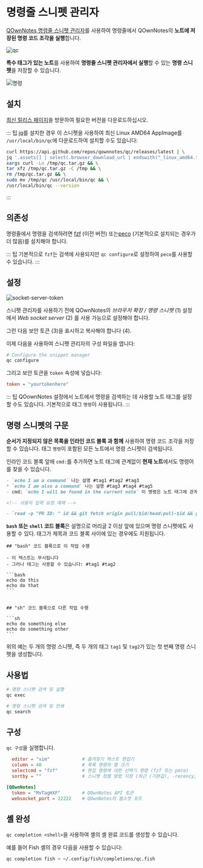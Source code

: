 # 명령줄 스니펫 관리자

[QOwnNotes 명령줄 스니펫 관리자](https://github.com/qownnotes/qc)를 사용하여 명령줄에서 QOwnNotes의 **노트에 저장된 명령 코드 조각을 실행**합니다.

![qc](/img/qc.png)

**특수 태그가 있는 노트**를 사용하여 **명령줄 스니펫 관리자에서 실행**할 수 있는 **명령 스니펫**을 저장할 수 있습니다.

![명령](/img/commands.png)

## 설치

[최신 릴리스 페이지](https://github.com/qownnotes/qc/releases/latest)을 방문하여 필요한 버전을 다운로드하십시오.

::: 팁 [jq](https://stedolan.github.io/jq)를 설치한 경우 이 스니펫을 사용하여 최신 Linux AMD64 AppImage를 `/usr/local/bin/qc`에 다운로드하여 설치할 수도 있습니다:

```bash
curl https://api.github.com/repos/qownnotes/qc/releases/latest | \
jq '.assets[] | select(.browser_download_url | endswith("_linux_amd64.tar.gz")) | .browser_download_url' | \
xargs curl -Lo /tmp/qc.tar.gz && \
tar xfz /tmp/qc.tar.gz -C /tmp && \
rm /tmp/qc.tar.gz && \
sudo mv /tmp/qc /usr/local/bin/qc && \
/usr/local/bin/qc --version
```
:::

## 의존성

명령줄에서 명령을 검색하려면 [fzf](https://github.com/junegunn/fzf) (이전 버전) 또는[peco](https://github.com/peco/peco) (기본적으로 설치되는 경우가 더 많음)를 설치해야 합니다.

::: 팁 기본적으로 `fzf`는 검색에 사용되지만 `qc configure`로 설정하여 `peco`를 사용할 수 있습니다. :::

## 설정

![socket-server-token](/img/socket-server-token.png)

스니펫 관리자를 사용하기 전에 QOwnNotes의 *브라우저 확장 / 명령 스니펫* (1) 설정에서 *Web socket server* (2) 를 사용 가능으로 설정해야 합니다.

그런 다음 보안 토큰 (3)을 표시하고 복사해야 합니다 (4).

이제 다음을 사용하여 스니펫 관리자의 구성 파일을 엽니다:

```bash
# Configure the snippet manager
qc configure
```

그리고 보안 토큰을 `token` 속성에 넣습니다:

```toml
token = "yourtokenhere"
```

::: 팁 QOownNotes 설정에서 노트에서 명령을 검색하는 데 사용할 노트 태그를 설정할 수도 있습니다. 기본적으로 태그 `명령`이 사용됩니다. :::

## 명령 스니펫의 구문

**순서가 지정되지 않은 목록을 인라인 코드 블록 과 함께** 사용하여 명령 코드 조각을 저장할 수 있습니다. 태그 `명령`이 포함된 모든 노트에서 명령 스니펫이 검색됩니다.

인라인 코드 블록 앞에 `cmd:`를 추가하면 노트 태그에 관계없이 **현재 노트**에서도 명령어를 찾을 수 있습니다.

```markdown
- `echo I am a command` 나는 설명 #tag1 #tag2 #tag3
* `echo I am also a command` 나는 설명 #tag3 #tag4 #tag5
- cmd: `echo I will be found in the current note` 이 명령은 노트 태그에 관계없이 현재 노트에서 찾을 수 있습니다

<!-- 사용자 입력 요청 예제 -->

- `read -p "PR ID: " id && git fetch origin pull/$id/head:pull-$id && git checkout pull-$id` Ask for pull request ID and checkout pull request
```

**`bash` 또는 `shell` 코드 블록**은 설명으로 머리글 2 이상 앞에 있으며 명령 스니펫에도 사용할 수 있다. 태그가 제목과 코드 블록 사이에 있는 경우에도 지원됩니다.

    ## "bash" 코드 블록으로 이 작업 수행

    - 이 텍스트는 무시됩니다
    - 그러나 태그는 사용할 수 있습니다: #tag1 #tag2

    ```bash
    echo do this
    echo do that
    ```


    ## "sh" 코드 블록으로 다른 작업 수행

    ```sh
    echo do something else
    echo do something other
    ```

위의 예는 두 개의 명령 스니펫, 즉 두 개의 태그 `tag1` 및 `tag2`가 있는 첫 번째 명령 스니펫을 생성합니다.

## 사용법

```bash
# 명령 스니펫 검색 및 실행
qc exec
```

```bash
# 명령 스니펫 검색 및 인쇄
qc search
```

## 구성

`qc 구성`을 실행합니다.

```toml
  editor = "vim"            # 즐겨찾기 텍스트 편집기
  column = 40               # 목록 명령의 열 크기
  selectcmd = "fzf"         # 편집 명령에 대한 선택기 명령 (fzf 또는 peco)
  sortby = ""               # 스니펫 정렬 방법 지정 (최근 (기본값), -recency, description, -description, command, -command, output, -output)

[QOwnNotes]
  token = "MvTagHXF"        # QOwnNotes API 토큰
  websocket_port = 22222    # QOwnNotes의 웹소켓 포트
```

## 셸 완성

`qc completion <shell>`을 사용하여 셸의 셸 완료 코드를 생성할 수 있습니다.

예를 들어 Fish 셸의 경우 다음을 사용할 수 있습니다:

```bash
qc completion fish > ~/.config/fish/completions/qc.fish
```
